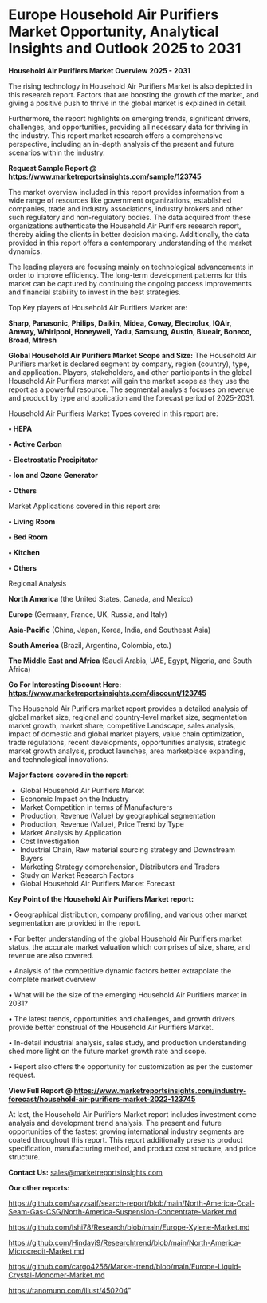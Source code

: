   # Europe Household Air Purifiers Market Opportunity, Analytical Insights and Outlook 2025 to 2031

<Strong> Household Air Purifiers Market Overview 2025 - 2031</strong>

The rising technology in Household Air Purifiers Market is also depicted in this research report. Factors that are boosting the growth of the market, and giving a positive push to thrive in the global market is explained in detail.

Furthermore, the report highlights on emerging trends, significant drivers, challenges, and opportunities, providing all necessary data for thriving in the industry. This report market research offers a comprehensive perspective, including an in-depth analysis of the present and future scenarios within the industry.

<strong>Request Sample Report @ <a href=https://www.marketreportsinsights.com/sample/123745>https://www.marketreportsinsights.com/sample/123745</a></strong>

The market overview included in this report provides information from a wide range of resources like government organizations, established companies, trade and industry associations, industry brokers and other such regulatory and non-regulatory bodies. The data acquired from these organizations authenticate the Household Air Purifiers research report, thereby aiding the clients in better decision making. Additionally, the data provided in this report offers a contemporary understanding of the market dynamics.

The leading players are focusing mainly on technological advancements in order to improve efficiency. The long-term development patterns for this market can be captured by continuing the ongoing process improvements and financial stability to invest in the best strategies.

Top Key players of Household Air Purifiers Market are:

<strong>Sharp, Panasonic, Philips, Daikin, Midea, Coway, Electrolux, IQAir, Amway, Whirlpool, Honeywell, Yadu, Samsung, Austin, Blueair, Boneco, Broad, Mfresh</strong>

<strong><b>Global Household Air Purifiers Market Scope and Size:</b></strong>
The Household Air Purifiers market is declared segment by company, region (country), type, and application. Players, stakeholders, and other participants in the global Household Air Purifiers market will gain the market scope as they use the report as a powerful resource. The segmental analysis focuses on revenue and product by type and application and the forecast period of 2025-2031.

Household Air Purifiers Market Types covered in this report are:

<strong>• HEPA

• Active Carbon

• Electrostatic Precipitator

• Ion and Ozone Generator

• Others</strong>

Market Applications covered in this report are:

<strong>• Living Room

• Bed Room

• Kitchen

• Others</strong> 

Regional Analysis

<strong>North America</strong> (the United States, Canada, and Mexico)

<strong>Europe</strong> (Germany, France, UK, Russia, and Italy)

<strong>Asia-Pacific</strong> (China, Japan, Korea, India, and Southeast Asia)

<strong>South America</strong> (Brazil, Argentina, Colombia, etc.)

<strong>The Middle East and Africa</strong> (Saudi Arabia, UAE, Egypt, Nigeria, and South Africa)

<strong>Go For Interesting Discount Here: <a href=https://www.marketreportsinsights.com/discount/123745>https://www.marketreportsinsights.com/discount/123745</a></strong>

The Household Air Purifiers market report provides a detailed analysis of global market size, regional and country-level market size, segmentation market growth, market share, competitive Landscape, sales analysis, impact of domestic and global market players, value chain optimization, trade regulations, recent developments, opportunities analysis, strategic market growth analysis, product launches, area marketplace expanding, and technological innovations.

<strong><b>Major factors covered in the report:</b></strong>
<ul>
  <li>Global Household Air Purifiers Market </li>
  <li>Economic Impact on the Industry</li>
  <li>Market Competition in terms of Manufacturers</li>
  <li>Production, Revenue (Value) by geographical segmentation</li>
  <li>Production, Revenue (Value), Price Trend by Type</li>
  <li>Market Analysis by Application</li>
  <li>Cost Investigation</li>
  <li>Industrial Chain, Raw material sourcing strategy and Downstream Buyers</li>
  <li>Marketing Strategy comprehension, Distributors and Traders</li>
  <li>Study on Market Research Factors</li>
  <li>Global Household Air Purifiers Market Forecast</li>
</ul>

<strong><b>Key Point of the Household Air Purifiers Market report:</b></strong>

• Geographical distribution, company profiling, and various other market segmentation are provided in the report.

• For better understanding of the global Household Air Purifiers market status, the accurate market valuation which comprises of size, share, and revenue are also covered.

• Analysis of the competitive dynamic factors better extrapolate the complete market overview

• What will be the size of the emerging Household Air Purifiers market in 2031?

• The latest trends, opportunities and challenges, and growth drivers provide better construal of the Household Air Purifiers Market.

• In-detail industrial analysis, sales study, and production understanding shed more light on the future market growth rate and scope.

• Report also offers the opportunity for customization as per the customer request.

<strong><b>View Full Report @ <a href=https://www.marketreportsinsights.com/industry-forecast/household-air-purifiers-market-2022-123745>https://www.marketreportsinsights.com/industry-forecast/household-air-purifiers-market-2022-123745</a></b></strong>


At last, the Household Air Purifiers Market report includes investment come analysis and development trend analysis. The present and future opportunities of the fastest growing international industry segments are coated throughout this report. This report additionally presents product specification, manufacturing method, and product cost structure, and price structure.

<strong>Contact Us:</strong>
sales@marketreportsinsights.com

<strong>Our other reports:</strong>

<a href=https://github.com/sayysaif/search-report/blob/main/North-America-Coal-Seam-Gas-CSG/North-America-Suspension-Concentrate-Market.md>https://github.com/sayysaif/search-report/blob/main/North-America-Coal-Seam-Gas-CSG/North-America-Suspension-Concentrate-Market.md</a>

<a href=https://github.com/Ishi78/Research/blob/main/Europe-Xylene-Market.md>https://github.com/Ishi78/Research/blob/main/Europe-Xylene-Market.md</a>

<a href=https://github.com/Hindavi9/Researchtrend/blob/main/North-America-Microcredit-Market.md>https://github.com/Hindavi9/Researchtrend/blob/main/North-America-Microcredit-Market.md</a>

<a href=https://github.com/cargo4256/Market-trend/blob/main/Europe-Liquid-Crystal-Monomer-Market.md>https://github.com/cargo4256/Market-trend/blob/main/Europe-Liquid-Crystal-Monomer-Market.md</a>

<a href=https://tanomuno.com/illust/450204>https://tanomuno.com/illust/450204</a>"
